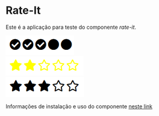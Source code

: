 # Rate-It

Este é a aplicação para teste do componente *rate-it*.

![alt text](https://raw.githubusercontent.com/Andr2d2/rate-it/master/circulos-peb.PNG)<br>
![alt text](https://raw.githubusercontent.com/Andr2d2/rate-it/master/estrelas-coloridas.PNG)<br>
![alt text](https://raw.githubusercontent.com/Andr2d2/rate-it/master/estrelas-pb.PNG)<br>

Informações de instalação e uso do componente [neste link](https://github.com/Andr2d2/rate-it/blob/master/projects/rate-it/README.md)
